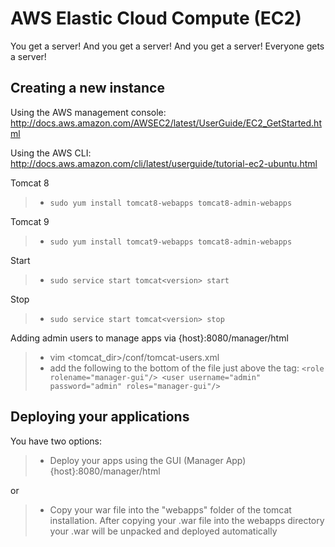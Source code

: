 AWS Elastic Cloud Compute (EC2)
====

You get a server! And you get a server! And you get a server! Everyone gets a server!

Creating a new instance
----

Using the AWS management console:
http://docs.aws.amazon.com/AWSEC2/latest/UserGuide/EC2_GetStarted.html

Using the AWS CLI: 
http://docs.aws.amazon.com/cli/latest/userguide/tutorial-ec2-ubuntu.html




Tomcat 8
> * `sudo yum install tomcat8-webapps tomcat8-admin-webapps`


Tomcat 9
> * `sudo yum install tomcat9-webapps tomcat8-admin-webapps`

Start
> * `sudo service start tomcat<version> start`

Stop
> * `sudo service start tomcat<version> stop`


Adding admin users to manage apps via {host}:8080/manager/html
> * vim <tomcat_dir>/conf/tomcat-users.xml
> * add the following to the bottom of the file just above the </tomcat-users> tag:
`<role rolename="manager-gui"/>
   <user username="admin" password="admin" roles="manager-gui"/>`


Deploying your applications
----

You have two options:
> * Deploy your apps using the GUI (Manager App) {host}:8080/manager/html

or

> * Copy your war file into the "webapps" folder of the tomcat installation. After copying your .war file into the 
webapps directory your .war will be unpacked and deployed automatically


